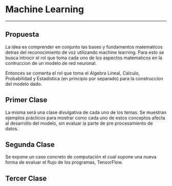 # Machine Learning

* * *

## Propuesta

La idea es comprender en conjunto las bases y fundamentos matematicos detras del reconocimiento de voz
utilizando machine learning. Para esto se busca introcir el rol que toma cada uno de los aspectos matematicos en la contruccion de un modelo de red neuronal.

Entonces se comenta el rol que toma el Algebra Lineal, Calculo, Probabilidad y Estadistica (en principio por separado) para la construccion del modelo dado.

## Primer Clase

La misma será una clase divulgativa de cada uno de los temas. Se muestran ejemplos prácticos para mostrar como cada uno de estos conceptos afecta al desarrollo del modelo, sin evaluar la parte de pre procesamiento de datos.

## Segunda Clase

Se expone un caso concreto de computación el cual supone una nueva forma de evaluar el flujo de los programas, TensorFlow.

## Tercer Clase




